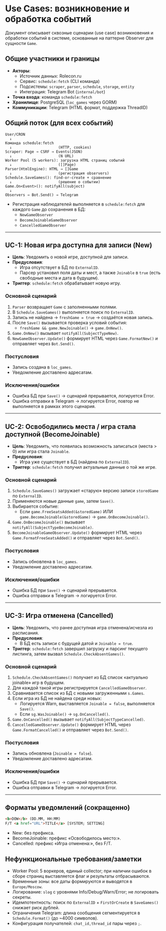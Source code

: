 # Use Cases: возникновение и обработка событий

Документ описывает сквозные сценарии (use case) возникновения и обработки событий в системе, основанные на паттерне Observer для сущности `Game`.

## Общие участники и границы

- **Акторы**:
  - Источник данных: Rolecon.ru
  - Сервис: `schedule:fetch` (CLI команда)
  - Подсистемы: `scraper`, `parser`, `schedule`, `storage`, `entity`
  - Интеграция: Telegram Bot (`internal/bot`)
- **Точка входа**: команда `schedule:fetch`
- **Хранилище**: PostgreSQL (`loc_games` через GORM)
- **Коммуникации**: Telegram (HTML формат, поддержка ThreadID)

## Общий поток (для всех событий)

```text
User/CRON
  ↓
Команда schedule:fetch
  ↓                     (HTTP, cookies)
Scraper: Page → CSRF → Events(JSON)
  ↓                     (N URL)
Worker Pool (5 workers): загрузка HTML страниц событий
  ↓                     ([]Page)
Parser(HtmlEngine): HTML → []Game
  ↓                     (регистрация observers)
Schedule.SaveGames(): find-or-create + сравнение
  ↓                     (решение о событии)
Game.On<Event>(): notifyAll(subject)
  ↓
Observers → Bot.Send() → Telegram
```

- Регистрация наблюдателей выполняется в `schedule:fetch` для каждого `Game` до сохранения в БД:
  - `NewGameObserver`
  - `BecomeJoinableGameObserver`
  - `CancelledGameObserver`

---

## UC-1: Новая игра доступна для записи (New)

- **Цель**: Уведомить о новой игре, доступной для записи.
- **Предусловия**:
  - Игра отсутствует в БД по `ExternalID`.
  - Парсер установил поля даты и мест, а также `Joinable` в `true` (есть свободные места и дата в будущем).
- **Триггер**: `schedule:fetch` обрабатывает новую игру.

### Основной сценарий
1. `Parser` возвращает `Game` с заполненными полями.
2. В `Schedule.SaveGames()` выполняется поиск по `ExternalID`.
3. Запись не найдена → `freshGame = true` → создаётся новая запись.
4. После `Save()` вызывается проверка условий события:
   - `freshGame && game.NewJoinable()` → `game.OnNew()`.
5. `Game.OnNew()` вызывает `notifyAll(SubjectTypeNew)`.
6. `NewGameObserver.Update()` формирует HTML через `Game.FormatNew()` и отправляет через `Bot.Send()`.

### Постусловия
- Запись создана в `loc_games`.
- Уведомление доставлено адресатам.

### Исключения/ошибки
- Ошибка БД при `Save()` → сценарий прерывается, логируется Error.
- Ошибка отправки в Telegram → логируется Error, повтор не выполняется в рамках этого сценария.

---

## UC-2: Освободились места / игра стала доступной (BecomeJoinable)

- **Цель**: Уведомить, что появилась возможность записаться (места > 0) или игра стала `Joinable`.
- **Предусловия**:
  - Игра уже существует в БД (найдена по `ExternalID`).
- **Триггер**: `schedule:fetch` получил актуальные данные о той же игре.

### Основной сценарий
1. `Schedule.SaveGames()` загружает «старую» версию записи `storedGame` по `ExternalID`.
2. Применяются новые данные `game`, затем `Save()`.
3. Выбирается событие:
   - Если `game.FreeSeatsAdded(&storedGame)` ИЛИ `game.BecomeJoinable(&storedGame)` → `game.OnBecomeJoinable()`.
4. `Game.OnBecomeJoinable()` вызывает `notifyAll(SubjectTypeBecomeJoinable)`.
5. `BecomeJoinableGameObserver.Update()` формирует HTML через `Game.FormatFreeSeatsAdded()` и отправляет через `Bot.Send()`.

### Постусловия
- Запись обновлена в `loc_games`.
- Уведомление доставлено адресатам.

### Исключения/ошибки
- Ошибка БД при `Save()` → сценарий прерывается.
- Ошибка отправки в Telegram → логируется Error.

---

## UC-3: Игра отменена (Cancelled)

- **Цель**: Уведомить, что ранее доступная игра отменена/исчезла из расписания.
- **Предусловия**:
  - В БД есть записи с будущей датой и `Joinable = true`.
- **Триггер**: `schedule:fetch` завершил загрузку и парсинг текущего листинга, затем вызвал `Schedule.CheckAbsentGames()`.

### Основной сценарий
1. `Schedule.CheckAbsentGames()` получает из БД список «актуально joinable» игр в будущем.
2. Для каждой такой игры регистрируется `CancelledGameObserver`.
3. Сравнивается список из БД с новыми загруженными `s.Games`.
4. Если игра из БД не найдена среди новых:
   - Логируется Warn, выставляется `Joinable = false`, выполняется `Save()`.
   - Если `sg.WasJoinable()` → `sg.OnCancelled()`.
5. `Game.OnCancelled()` вызывает `notifyAll(SubjectTypeCancelled)`.
6. `CancelledGameObserver.Update()` формирует HTML через `Game.FormatCancelled()` и отправляет через `Bot.Send()`.

### Постусловия
- Запись обновлена (`Joinable = false`).
- Уведомление доставлено адресатам.

### Исключения/ошибки
- Ошибка БД при `Save()` → сценарий прерывается.
- Ошибка отправки в Telegram → логируется Error.

---

## Форматы уведомлений (сокращенно)

```html
<b>DOW</b> (DD.MM, HH:MM)
F/T <a href="URL">TITLE</a> [SYSTEM; SETTING]
```

- New: без префикса.
- BecomeJoinable: префикс «Освободилось место:». 
- Cancelled: префикс «Игра отменена:», без F/T.

## Нефункциональные требования/заметки

- Worker Pool: 5 воркеров, единый collector; при наличии ошибок в сборе страниц выставляется флаг и результаты отбрасываются.
- Временные зоны: все даты формируются и выводятся в `Europe/Moscow`.
- Логирование: `slog` с уровнями Info/Debug/Warn/Error; не логировать секреты.
- Идемпотентность: поиск по `ExternalID` + `FirstOrCreate` в `SaveGames()` снижает риск дублей.
- Ограничения Telegram: длина сообщения сегментируется в `Schedule.Format()` (до ~4000 символов).
- Конфигурация получателей: `chat_id,thread_id` пары через `;`.
